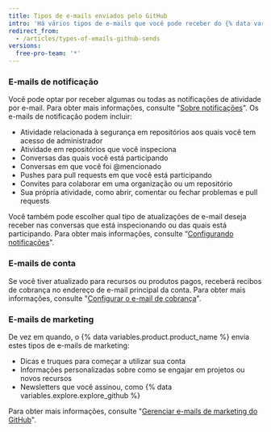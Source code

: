 ```yaml
---
title: Tipos de e-mails enviados pelo GitHub
intro: 'Há vários tipos de e-mails que você pode receber do {% data variables.product.product_name %}, como notificações, informações da conta e comunicações de marketing.'
redirect_from:
  - /articles/types-of-emails-github-sends
versions:
  free-pro-team: '*'
---
```


### E-mails de notificação

Você pode optar por receber algumas ou todas as notificações de atividade por e-mail. Para obter mais informações, consulte "[Sobre notificações](/github/managing-subscriptions-and-notifications-on-github/about-notifications)". Os e-mails de notificação podem incluir:

- Atividade relacionada à segurança em repositórios aos quais você tem acesso de administrador
- Atividade em repositórios que você inspeciona
- Conversas das quais você está participando
- Conversas em que você foi @mencionado
- Pushes para pull requests em que você está participando
- Convites para colaborar em uma organização ou um repositório
- Sua própria atividade, como abrir, comentar ou fechar problemas e pull requests

Você também pode escolher qual tipo de atualizações de e-mail deseja receber nas conversas que está inspecionando ou das quais está participando. Para obter mais informações, consulte “[Configurando notificações](/github/managing-subscriptions-and-notifications-on-github/configuring-notifications)".

### E-mails de conta

Se você tiver atualizado para recursos ou produtos pagos, receberá recibos de cobrança no endereço de e-mail principal da conta. Para obter mais informações, consulte "[Configurar o e-mail de cobrança](/articles/setting-your-billing-email)".

### E-mails de marketing

De vez em quando, o {% data variables.product.product_name %} envia estes tipos de e-mails de marketing:

- Dicas e truques para começar a utilizar sua conta
- Informações personalizadas sobre como se engajar em projetos ou novos recursos
- Newsletters que você assinou, como {% data variables.explore.explore_github %}

Para obter mais informações, consulte "[Gerenciar e-mails de marketing do GitHub](/articles/managing-marketing-emails-from-github)".
